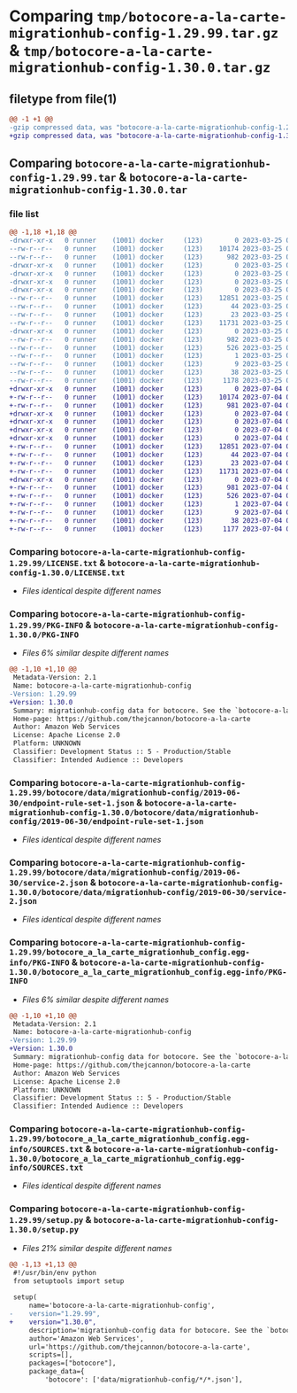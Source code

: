 # Comparing `tmp/botocore-a-la-carte-migrationhub-config-1.29.99.tar.gz` & `tmp/botocore-a-la-carte-migrationhub-config-1.30.0.tar.gz`

## filetype from file(1)

```diff
@@ -1 +1 @@
-gzip compressed data, was "botocore-a-la-carte-migrationhub-config-1.29.99.tar", last modified: Sat Mar 25 01:22:49 2023, max compression
+gzip compressed data, was "botocore-a-la-carte-migrationhub-config-1.30.0.tar", last modified: Tue Jul  4 01:44:40 2023, max compression
```

## Comparing `botocore-a-la-carte-migrationhub-config-1.29.99.tar` & `botocore-a-la-carte-migrationhub-config-1.30.0.tar`

### file list

```diff
@@ -1,18 +1,18 @@
-drwxr-xr-x   0 runner    (1001) docker     (123)        0 2023-03-25 01:22:49.931973 botocore-a-la-carte-migrationhub-config-1.29.99/
--rw-r--r--   0 runner    (1001) docker     (123)    10174 2023-03-25 01:22:49.000000 botocore-a-la-carte-migrationhub-config-1.29.99/LICENSE.txt
--rw-r--r--   0 runner    (1001) docker     (123)      982 2023-03-25 01:22:49.931973 botocore-a-la-carte-migrationhub-config-1.29.99/PKG-INFO
-drwxr-xr-x   0 runner    (1001) docker     (123)        0 2023-03-25 01:22:49.927973 botocore-a-la-carte-migrationhub-config-1.29.99/botocore/
-drwxr-xr-x   0 runner    (1001) docker     (123)        0 2023-03-25 01:22:49.927973 botocore-a-la-carte-migrationhub-config-1.29.99/botocore/data/
-drwxr-xr-x   0 runner    (1001) docker     (123)        0 2023-03-25 01:22:49.927973 botocore-a-la-carte-migrationhub-config-1.29.99/botocore/data/migrationhub-config/
-drwxr-xr-x   0 runner    (1001) docker     (123)        0 2023-03-25 01:22:49.927973 botocore-a-la-carte-migrationhub-config-1.29.99/botocore/data/migrationhub-config/2019-06-30/
--rw-r--r--   0 runner    (1001) docker     (123)    12851 2023-03-25 01:22:12.000000 botocore-a-la-carte-migrationhub-config-1.29.99/botocore/data/migrationhub-config/2019-06-30/endpoint-rule-set-1.json
--rw-r--r--   0 runner    (1001) docker     (123)       44 2023-03-25 01:22:12.000000 botocore-a-la-carte-migrationhub-config-1.29.99/botocore/data/migrationhub-config/2019-06-30/examples-1.json
--rw-r--r--   0 runner    (1001) docker     (123)       23 2023-03-25 01:22:12.000000 botocore-a-la-carte-migrationhub-config-1.29.99/botocore/data/migrationhub-config/2019-06-30/paginators-1.json
--rw-r--r--   0 runner    (1001) docker     (123)    11731 2023-03-25 01:22:12.000000 botocore-a-la-carte-migrationhub-config-1.29.99/botocore/data/migrationhub-config/2019-06-30/service-2.json
-drwxr-xr-x   0 runner    (1001) docker     (123)        0 2023-03-25 01:22:49.931973 botocore-a-la-carte-migrationhub-config-1.29.99/botocore_a_la_carte_migrationhub_config.egg-info/
--rw-r--r--   0 runner    (1001) docker     (123)      982 2023-03-25 01:22:49.000000 botocore-a-la-carte-migrationhub-config-1.29.99/botocore_a_la_carte_migrationhub_config.egg-info/PKG-INFO
--rw-r--r--   0 runner    (1001) docker     (123)      526 2023-03-25 01:22:49.000000 botocore-a-la-carte-migrationhub-config-1.29.99/botocore_a_la_carte_migrationhub_config.egg-info/SOURCES.txt
--rw-r--r--   0 runner    (1001) docker     (123)        1 2023-03-25 01:22:49.000000 botocore-a-la-carte-migrationhub-config-1.29.99/botocore_a_la_carte_migrationhub_config.egg-info/dependency_links.txt
--rw-r--r--   0 runner    (1001) docker     (123)        9 2023-03-25 01:22:49.000000 botocore-a-la-carte-migrationhub-config-1.29.99/botocore_a_la_carte_migrationhub_config.egg-info/top_level.txt
--rw-r--r--   0 runner    (1001) docker     (123)       38 2023-03-25 01:22:49.931973 botocore-a-la-carte-migrationhub-config-1.29.99/setup.cfg
--rw-r--r--   0 runner    (1001) docker     (123)     1178 2023-03-25 01:22:49.000000 botocore-a-la-carte-migrationhub-config-1.29.99/setup.py
+drwxr-xr-x   0 runner    (1001) docker     (123)        0 2023-07-04 01:44:40.458649 botocore-a-la-carte-migrationhub-config-1.30.0/
+-rw-r--r--   0 runner    (1001) docker     (123)    10174 2023-07-04 01:44:40.000000 botocore-a-la-carte-migrationhub-config-1.30.0/LICENSE.txt
+-rw-r--r--   0 runner    (1001) docker     (123)      981 2023-07-04 01:44:40.458649 botocore-a-la-carte-migrationhub-config-1.30.0/PKG-INFO
+drwxr-xr-x   0 runner    (1001) docker     (123)        0 2023-07-04 01:44:40.454649 botocore-a-la-carte-migrationhub-config-1.30.0/botocore/
+drwxr-xr-x   0 runner    (1001) docker     (123)        0 2023-07-04 01:44:40.454649 botocore-a-la-carte-migrationhub-config-1.30.0/botocore/data/
+drwxr-xr-x   0 runner    (1001) docker     (123)        0 2023-07-04 01:44:40.454649 botocore-a-la-carte-migrationhub-config-1.30.0/botocore/data/migrationhub-config/
+drwxr-xr-x   0 runner    (1001) docker     (123)        0 2023-07-04 01:44:40.454649 botocore-a-la-carte-migrationhub-config-1.30.0/botocore/data/migrationhub-config/2019-06-30/
+-rw-r--r--   0 runner    (1001) docker     (123)    12851 2023-07-04 01:44:02.000000 botocore-a-la-carte-migrationhub-config-1.30.0/botocore/data/migrationhub-config/2019-06-30/endpoint-rule-set-1.json
+-rw-r--r--   0 runner    (1001) docker     (123)       44 2023-07-04 01:44:02.000000 botocore-a-la-carte-migrationhub-config-1.30.0/botocore/data/migrationhub-config/2019-06-30/examples-1.json
+-rw-r--r--   0 runner    (1001) docker     (123)       23 2023-07-04 01:44:02.000000 botocore-a-la-carte-migrationhub-config-1.30.0/botocore/data/migrationhub-config/2019-06-30/paginators-1.json
+-rw-r--r--   0 runner    (1001) docker     (123)    11731 2023-07-04 01:44:02.000000 botocore-a-la-carte-migrationhub-config-1.30.0/botocore/data/migrationhub-config/2019-06-30/service-2.json
+drwxr-xr-x   0 runner    (1001) docker     (123)        0 2023-07-04 01:44:40.458649 botocore-a-la-carte-migrationhub-config-1.30.0/botocore_a_la_carte_migrationhub_config.egg-info/
+-rw-r--r--   0 runner    (1001) docker     (123)      981 2023-07-04 01:44:40.000000 botocore-a-la-carte-migrationhub-config-1.30.0/botocore_a_la_carte_migrationhub_config.egg-info/PKG-INFO
+-rw-r--r--   0 runner    (1001) docker     (123)      526 2023-07-04 01:44:40.000000 botocore-a-la-carte-migrationhub-config-1.30.0/botocore_a_la_carte_migrationhub_config.egg-info/SOURCES.txt
+-rw-r--r--   0 runner    (1001) docker     (123)        1 2023-07-04 01:44:40.000000 botocore-a-la-carte-migrationhub-config-1.30.0/botocore_a_la_carte_migrationhub_config.egg-info/dependency_links.txt
+-rw-r--r--   0 runner    (1001) docker     (123)        9 2023-07-04 01:44:40.000000 botocore-a-la-carte-migrationhub-config-1.30.0/botocore_a_la_carte_migrationhub_config.egg-info/top_level.txt
+-rw-r--r--   0 runner    (1001) docker     (123)       38 2023-07-04 01:44:40.458649 botocore-a-la-carte-migrationhub-config-1.30.0/setup.cfg
+-rw-r--r--   0 runner    (1001) docker     (123)     1177 2023-07-04 01:44:40.000000 botocore-a-la-carte-migrationhub-config-1.30.0/setup.py
```

### Comparing `botocore-a-la-carte-migrationhub-config-1.29.99/LICENSE.txt` & `botocore-a-la-carte-migrationhub-config-1.30.0/LICENSE.txt`

 * *Files identical despite different names*

### Comparing `botocore-a-la-carte-migrationhub-config-1.29.99/PKG-INFO` & `botocore-a-la-carte-migrationhub-config-1.30.0/PKG-INFO`

 * *Files 6% similar despite different names*

```diff
@@ -1,10 +1,10 @@
 Metadata-Version: 2.1
 Name: botocore-a-la-carte-migrationhub-config
-Version: 1.29.99
+Version: 1.30.0
 Summary: migrationhub-config data for botocore. See the `botocore-a-la-carte` package for more info.
 Home-page: https://github.com/thejcannon/botocore-a-la-carte
 Author: Amazon Web Services
 License: Apache License 2.0
 Platform: UNKNOWN
 Classifier: Development Status :: 5 - Production/Stable
 Classifier: Intended Audience :: Developers
```

### Comparing `botocore-a-la-carte-migrationhub-config-1.29.99/botocore/data/migrationhub-config/2019-06-30/endpoint-rule-set-1.json` & `botocore-a-la-carte-migrationhub-config-1.30.0/botocore/data/migrationhub-config/2019-06-30/endpoint-rule-set-1.json`

 * *Files identical despite different names*

### Comparing `botocore-a-la-carte-migrationhub-config-1.29.99/botocore/data/migrationhub-config/2019-06-30/service-2.json` & `botocore-a-la-carte-migrationhub-config-1.30.0/botocore/data/migrationhub-config/2019-06-30/service-2.json`

 * *Files identical despite different names*

### Comparing `botocore-a-la-carte-migrationhub-config-1.29.99/botocore_a_la_carte_migrationhub_config.egg-info/PKG-INFO` & `botocore-a-la-carte-migrationhub-config-1.30.0/botocore_a_la_carte_migrationhub_config.egg-info/PKG-INFO`

 * *Files 6% similar despite different names*

```diff
@@ -1,10 +1,10 @@
 Metadata-Version: 2.1
 Name: botocore-a-la-carte-migrationhub-config
-Version: 1.29.99
+Version: 1.30.0
 Summary: migrationhub-config data for botocore. See the `botocore-a-la-carte` package for more info.
 Home-page: https://github.com/thejcannon/botocore-a-la-carte
 Author: Amazon Web Services
 License: Apache License 2.0
 Platform: UNKNOWN
 Classifier: Development Status :: 5 - Production/Stable
 Classifier: Intended Audience :: Developers
```

### Comparing `botocore-a-la-carte-migrationhub-config-1.29.99/botocore_a_la_carte_migrationhub_config.egg-info/SOURCES.txt` & `botocore-a-la-carte-migrationhub-config-1.30.0/botocore_a_la_carte_migrationhub_config.egg-info/SOURCES.txt`

 * *Files identical despite different names*

### Comparing `botocore-a-la-carte-migrationhub-config-1.29.99/setup.py` & `botocore-a-la-carte-migrationhub-config-1.30.0/setup.py`

 * *Files 21% similar despite different names*

```diff
@@ -1,13 +1,13 @@
 #!/usr/bin/env python
 from setuptools import setup
 
 setup(
     name='botocore-a-la-carte-migrationhub-config',
-    version="1.29.99",
+    version="1.30.0",
     description='migrationhub-config data for botocore. See the `botocore-a-la-carte` package for more info.',
     author='Amazon Web Services',
     url='https://github.com/thejcannon/botocore-a-la-carte',
     scripts=[],
     packages=["botocore"],
     package_data={
         'botocore': ['data/migrationhub-config/*/*.json'],
```

